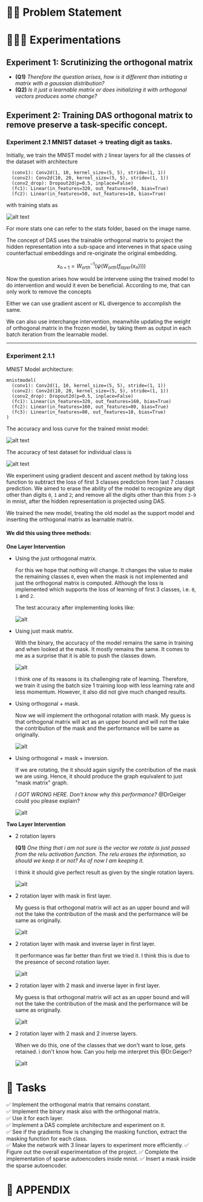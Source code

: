 # 👀🐧 Problem Statement


# 🧑‍🔬🧪 Experimentations

## Experiment 1: Scrutinizing the orthogonal matrix


* **(Q1)** *Therefore the question arises, how is it different than initiating a matrix with a gaussian distribution?*
* **(Q2)** *Is it just a learnable matrix or does initializing it with orthogonal vectors produces some change?*


## Experiment 2: Training DAS orthogonal matrix to remove preserve a task-specific concept. 

### Experiment 2.1 MNIST dataset -> treating digit as tasks. 

Initially, we train the MNIST model with `2` linear layers for all the classes of the dataset with architecture

```
  (conv1): Conv2d(1, 10, kernel_size=(5, 5), stride=(1, 1))
  (conv2): Conv2d(10, 20, kernel_size=(5, 5), stride=(1, 1))
  (conv2_drop): Dropout2d(p=0.5, inplace=False)
  (fc1): Linear(in_features=320, out_features=50, bias=True)
  (fc2): Linear(in_features=50, out_features=10, bias=True)
```


with training stats as 

![alt text](mnist/stats/fig_Mon_Apr_29_01:30:03_2024.png "Mon_Apr_29_01:30:03_2024.png")

For more stats one can refer to the stats folder, based on the image name. 

The concept of DAS uses the trainable orthogonal matrix to project the hidden representation into a sub-space and intervenes in that space using counterfactual embeddings and re-originate the original embedding. 

$$
x_{n+1} = W_{orth}^{-1}(\psi(W_{orth}(f_{layer}(x_{n}))))
$$

Now the question arises how would be intervene using the trained model to do intervention and would it even be beneficial. According to me, that can only work to remove the concepts 

Either we can use gradient ascent or KL divergence to accomplish the same. 

We can also use interchange intervention, meanwhile updating the weight of orthogonal matrix in the frozen model, by taking them as output in each batch iteration from the learnable model. 

---

### Experiment 2.1.1

MNIST Model architecture:

```
mnistmodel(
  (conv1): Conv2d(1, 10, kernel_size=(5, 5), stride=(1, 1))
  (conv2): Conv2d(10, 20, kernel_size=(5, 5), stride=(1, 1))
  (conv2_drop): Dropout2d(p=0.5, inplace=False)
  (fc1): Linear(in_features=320, out_features=160, bias=True)
  (fc2): Linear(in_features=160, out_features=80, bias=True)
  (fc3): Linear(in_features=80, out_features=10, bias=True)
)
```

The accuracy and loss curve for the trained mnist model:

![alt text](mnist/stats/fig_2_0133.png)

The accuracy of test dataset for individual class is

![alt text](mnist/stats/fig_2_0133_each_class.png)

<!-- KL Divergence and activation attribution might be used for loss -->

We experiment using gradient descent and ascent method by taking loss function to subtract the loss of first 3 classes prediction from last 7 classes prediction. We aimed to erase the ability of the model to recognize any digit other than digits `0`, `1` and `2`; and remove all the digits other than this from `3-9` in mnist, after the hidden representation is projected using DAS.

We trained the new model, treating the old model as the support model and inserting the orthogonal matrix as learnable matrix.

#### We did this using three methods:

**One Layer Intervention**

* Using the just orthogonal matrix.

    For this we hope that nothing will change. It changes the value to make the    remaining classes `0`, even when the mask is not implemented and just the orthogonal matrix is computed. Although the loss is implemented which supports the loss of learning of first 3 classes, i.e. `0`, `1` and `2`.

    The test accuracy after implementing looks like:

    ![alt](https://github.com/MaheepChaudhary/DAS_MAT/blob/mnist/main/stats/fig_2_0206_each_class.png)

* Using just mask matrix.

    With the binary, the accuracy of the model remains the same in training and when looked at the mask. It mostly remains the same. It comes to me as a surprise that it is able to push the classes down. 
    
    ![alt](https://github.com/MaheepChaudhary/DAS_MAT/blob/mnist/main/stats/fig_3_1511_each_class.png)

    I think one of its reasons is its challenging rate of learning. Therefore, we train it using the batch size $1$ training loop with less learning rate and less momentum. However, it also did not give much changed results. 

* Using orthogonal + mask.
    
    Now we will implement the orthogonal rotation with mask. My guess is that orthogonal matrix will act as an upper bound and will not the take the contribution of the mask and the performance will be same as originally. 

    ![alt](https://github.com/MaheepChaudhary/DAS_MAT/blob/mnist/main/stats/fig_3_1549_each_class.png)

* Using orthogonal + mask + inversion. 

    If we are rotating, the it should again signify the contribution of the mask we are using. Hence, it should produce the graph equivalent to just "mask matrix" graph. 
    
    *I GOT WRONG HERE. Don't know why this performance?* @DrGeiger could you please explain?

    ![alt](https://github.com/MaheepChaudhary/DAS_MAT/blob/mnist/main/stats/fig_3_1552_each_class.png)



**Two Layer Intervention**

* 2 rotation layers

    **(Q1)** *One thing that i am not sure is the vector we rotate is just passed from the relu activation function. The relu erases the information, so should we keep it or not? As of now I am keeping it.*

    I think it should give perfect result as given by the single rotation layers. 

    ![alt](https://github.com/MaheepChaudhary/DAS_MAT/blob/mnist/main/stats/fig_3_1604_each_class.png)

* 2 rotation layer with mask in first layer. 

    My guess is that orthogonal matrix will act as an upper bound and will not the take the contribution of the mask and the performance will be same as originally. 

    ![alt](https://github.com/MaheepChaudhary/DAS_MAT/blob/mnist/main/stats/fig_3_1607_each_class.png)


* 2 rotation layer with mask and inverse layer in first layer. 

    It performance was far better than first we tried it. I think this is due to the presence of second rotation layer. 

    ![alt](https://github.com/MaheepChaudhary/DAS_MAT/blob/mnist/main/stats/fig_3_1612_each_class.png)
    
* 2 rotation layer with 2 mask and inverse layer in first layer.  

    My guess is that orthogonal matrix will act as an upper bound and will not the take the contribution of the mask and the performance will be same as originally.

    ![alt](https://github.com/MaheepChaudhary/DAS_MAT/blob/mnist/main/stats/fig_3_1622_each_class.png)

* 2 rotation layer with 2 mask and 2 inverse layers. 

    When we do this, one of the classes that we don't want to lose, gets retained. i don't know how. Can you help me interpret this @Dr.Geiger?

    ![alt](https://github.com/MaheepChaudhary/DAS_MAT/blob/mnist/main/stats/fig_3_1624_each_class.png)



# 🎯 Tasks

✅ Implement the orthogonal matrix that remains constant. \
✅ Implement the binary mask also with the orthogonal matrix. \
✅ Use it for each layer. \
✅ Implement a DAS complete architecture and experiment on it.  
✅ See if the gradients flow is changing the masking function, extract the masking function for each class. \
✅ Make the network with 3 linear layers to experiment more efficiently. 
✅ Figure out the overall experimentation of the project. 
✅ Complete the implementation of sparse autoencoders inside mnist. 
✅ Insert a mask inside the sparse autoencoder. 

# 📑 APPENDIX


